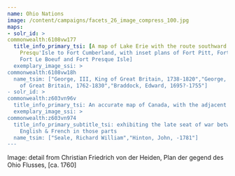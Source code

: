 ```yaml
---
name: Ohio Nations
image: /content/campaigns/facets_26_image_compress_100.jpg
maps:
- solr_id: > 
commonwealth:6108vw177
  title_info_primary_tsi: [A map of Lake Erie with the route southward from Fort
    Presqu'Isle to Fort Cumberland, with inset plans of Fort Pitt, Fort Venango,
    Fort Le Boeuf and Fort Presque Isle]
  exemplary_image_ssi: > 
commonwealth:6108vw18h
  name_tsim: ["George, III, King of Great Britain, 1738-1820","George, IV, King
    of Great Britain, 1762-1830","Braddock, Edward, 1695?-1755"]
- solr_id: > 
commonwealth:z603vn96v
  title_info_primary_tsi: An accurate map of Canada, with the adjacent countries
  exemplary_image_ssi: > 
commonwealth:z603vn974
  title_info_primary_subtitle_tsi: exhibiting the late seat of war between the
    English & French in those parts
  name_tsim: ["Seale, Richard William","Hinton, John, -1781"]
---
```

Image: detail from Christian Friedrich von der Heiden, Plan der gegend des Ohio Flusses, [ca. 1760]